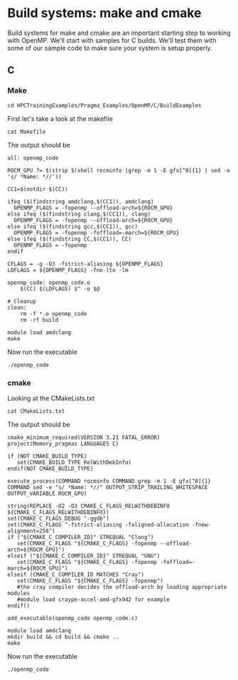 # Build systems: make and cmake

Build systems for make and cmake are an important starting step to working with OpenMP.
We'll start with samples for C builds. We'll test them with
some of our sample code to make sure your system is setup properly.

## C

### Make

```
cd HPCTrainingExamples/Pragma_Examples/OpenMP/C/BuildExamples
```

First let's take a look at the makefile

```
cat Makefile
```

The output should be

```
all: openmp_code

ROCM_GPU ?= $(strip $(shell rocminfo |grep -m 1 -E gfx[^0]{1} | sed -e 's/ *Name: *//'))

CC1=$(notdir $(CC))

ifeq ($(findstring amdclang,$(CC1)), amdclang)
  OPENMP_FLAGS = -fopenmp --offload-arch=${ROCM_GPU}
else ifeq ($(findstring clang,$(CC1)), clang)
  OPENMP_FLAGS = -fopenmp --offload-arch=${ROCM_GPU}
else ifeq ($(findstring gcc,$(CC1)), gcc)
  OPENMP_FLAGS = -fopenmp -foffload=-march=${ROCM_GPU}
else ifeq ($(findstring CC,$(CC1)), CC)
  OPENMP_FLAGS = -fopenmp
endif

CFLAGS = -g -O3 -fstrict-aliasing ${OPENMP_FLAGS}
LDFLAGS = ${OPENMP_FLAGS} -fno-lto -lm

openmp_code: openmp_code.o
	$(CC) $(LDFLAGS) $^ -o $@

# Cleanup
clean:
	rm -f *.o openmp_code
	rm -rf build
```

```
module load amdclang
make
```

Now run the executable

```
./openmp_code
```

### cmake

Looking at the CMakeLists.txt

```
cat CMakeLists.txt
```

The output should be

```
cmake_minimum_required(VERSION 3.21 FATAL_ERROR)
project(Memory_pragmas LANGUAGES C)

if (NOT CMAKE_BUILD_TYPE)
   set(CMAKE_BUILD_TYPE RelWithDebInfo)
endif(NOT CMAKE_BUILD_TYPE)

execute_process(COMMAND rocminfo COMMAND grep -m 1 -E gfx[^0]{1} COMMAND sed -e "s/ *Name: *//" OUTPUT_STRIP_TRAILING_WHITESPACE OUTPUT_VARIABLE ROCM_GPU)

string(REPLACE -O2 -O3 CMAKE_C_FLAGS_RELWITHDEBINFO ${CMAKE_C_FLAGS_RELWITHDEBINFO})
set(CMAKE_C_FLAGS_DEBUG "-ggdb")
set(CMAKE_C_FLAGS "-fstrict-aliasing -faligned-allocation -fnew-alignment=256")
if ("${CMAKE_C_COMPILER_ID}" STREQUAL "Clang")
   set(CMAKE_C_FLAGS "${CMAKE_C_FLAGS} -fopenmp --offload-arch=${ROCM_GPU}")
elseif ("${CMAKE_C_COMPILER_ID}" STREQUAL "GNU")
   set(CMAKE_C_FLAGS "${CMAKE_C_FLAGS} -fopenmp -foffload=-march=${ROCM_GPU}")
elseif (CMAKE_C_COMPILER_ID MATCHES "Cray")
   set(CMAKE_C_FLAGS "${CMAKE_C_FLAGS} -fopenmp")
   #the cray compiler decides the offload-arch by loading appropriate modules
   #module load craype-accel-amd-gfx942 for example
endif()

add_executable(openmp_code openmp_code.c)
```

```
module load amdclang
mkdir build && cd build && cmake ..
make
```

Now run the executable

```
./openmp_code
```
